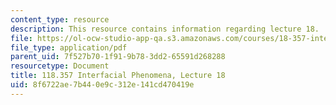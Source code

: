 ```yaml
---
content_type: resource
description: This resource contains information regarding lecture 18.
file: https://ol-ocw-studio-app-qa.s3.amazonaws.com/courses/18-357-interfacial-phenomena-fall-2010/8f6722ae7b440e9c312e141cd470419e_MIT18_357F10_Lecture18.pdf
file_type: application/pdf
parent_uid: 7f527b70-1f91-9b78-3dd2-65591d268288
resourcetype: Document
title: 118.357 Interfacial Phenomena, Lecture 18
uid: 8f6722ae-7b44-0e9c-312e-141cd470419e
---
```

